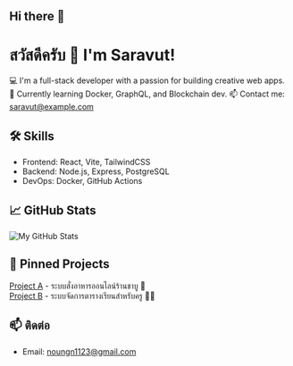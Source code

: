 ## Hi there 👋

# สวัสดีครับ 👋 I'm Saravut!
💻 I'm a full-stack developer with a passion for building creative web apps.
🌱 Currently learning Docker, GraphQL, and Blockchain dev.
📫 Contact me: saravut@example.com

## 🛠 Skills
- Frontend: React, Vite, TailwindCSS
- Backend: Node.js, Express, PostgreSQL
- DevOps: Docker, GitHub Actions

## 📈 GitHub Stats
![My GitHub Stats](https://github-readme-stats.vercel.app/api?username=saravut123&show_icons=true&theme=tokyonight)

## 📌 Pinned Projects
[Project A](https://github.com/username/projectA) - ระบบสั่งอาหารออนไลน์ร้านชาบู 🍲  
[Project B](https://github.com/username/projectB) - ระบบจัดการตารางเรียนสำหรับครู 👨‍🏫

## 📫 ติดต่อ
- Email: noungn1123@gmail.com



<!--
**Markeihoo/Markeihoo** is a ✨ _special_ ✨ repository because its `README.md` (this file) appears on your GitHub profile.

Here are some ideas to get you started:

- 🔭 I’m currently working on ...
- 🌱 I’m currently learning ...
- 👯 I’m looking to collaborate on ...
- 🤔 I’m looking for help with ...
- 💬 Ask me about ...
- 📫 How to reach me: ...
- 😄 Pronouns: ...
- ⚡ Fun fact: ...
-->
